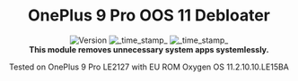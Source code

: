 <h1 align="center">OnePlus 9 Pro OOS 11 Debloater</h1>

<div align="center">
  <!-- Version -->
    <img src="https://img.shields.io/badge/Version-v2.1-blue.svg?longCache=true&style=popout-square"
      alt="Version" />
  <!-- Last Updated -->
    <img src="https://img.shields.io/badge/Updated-Dec. 6, 2022-green.svg?longCache=true&style=flat-square"
      alt="_time_stamp_" />
  <!-- Min Magisk -->
    <img src="https://img.shields.io/badge/MinMagisk-20.4-red.svg?longCache=true&style=flat-square"
      alt="_time_stamp_" /></div>

<div align="center">
  <strong>This module removes unnecessary system apps systemlessly.</strong>
  <p>
    Tested on OnePlus 9 Pro LE2127 with EU ROM Oxygen OS 11.2.10.10.LE15BA
  </p>
</div>